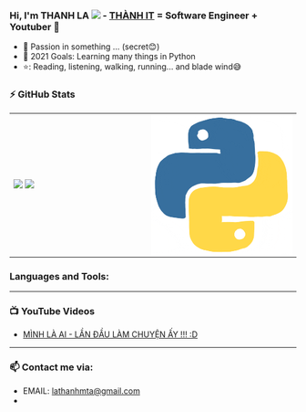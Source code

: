 ### Hi, I'm THANH LA <img src="https://media.giphy.com/media/hvRJCLFzcasrR4ia7z/giphy.gif" width="25px"> -  [THÀNH IT][website] = Software Engineer + Youtuber 🌱 


- 🔭 Passion in something ... (secret😊)
- 💪 2021 Goals: Learning many things in Python
- ⭐: Reading, listening, walking, running... and blade wind😅

### :zap: GitHub Stats

<table>
<tr>
  <td width="48%">
    <img src="https://github-readme-stats.vercel.app/api?username=ThanhLa1802&show_icons=true&hide=contribs,issues&hide_border=true" />
    <img src="https://github-readme-stats.vercel.app/api/top-langs/?username=ThanhLa1802&layout=compact&show_icons=true&hide_border=true" />
  </td>
  <td width="52%"><img alt="gif" align="right" src=".github/assets/python.gif"/></td>
</tr>
<table>

### Languages and Tools:



---

### 📺 YouTube Videos

<!-- YOUTUBE:START -->
- [MÌNH LÀ AI - LẦN ĐẦU LÀM CHUYỆN ẤY !!! :D](https://youtu.be/XkG3WfMy9FI)
<!-- YOUTUBE:END -->

---

### 📫 Contact me via:
- EMAIL: lathanhmta@gmail.com
- [website]: https://www.youtube.com/channel/UC9L5_YMFz8JfBeQtUic8-3A

